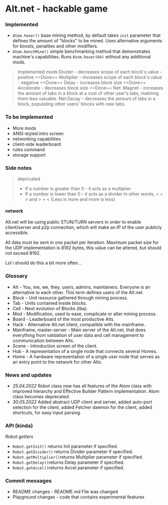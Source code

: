 # Alt.net - hackable game

### Implemented
- ``Atom.hexer()`` base mining method, by default takes ``init`` parameter that defines the amount of "blocks" to be mined. Uses alternative arguments for boosts, penalties and other modifiers.
- ``Atom.benchMine()`` simple benchmarking method that demonstrates machine's capabilities. Runs ``Atom.hexer(64)`` without any additional mods.

> Implemented mods
> Divider - decreases scope of each block's value - positive ==Done==
> Multiplier - increases scope of each block's value - negative ==Done==
> Delay - increases block size ==Done==
> Accelerate - decreases block size ==Done==
> Net: Magnet - increases the amount of tabs in a block at a cost of other user's tabs, makinng them less valuable.
> Net:Decay - decreases the amount of tabs in a block, populating other users' blocks with new tabs.

### To be implemented
- More mods
- ANSI-styled intro screen
- networking capabilities
- client-side leaderboard
- rules command
- storage support

### Side notes
>depricated
>- If a number is greater than 0 - it acts as a multiplier
>- If a number is lower than 0 - it acts as a divider
> In other words, < = > and > = < (Less is more and more is less)
#### network
Alt.net will be using public STUN/TURN servers in order to enable client/server and p2p connection, which will make an IP of the user publicly accessible.

All data must be sent in one packet per iteration. Maximum packet size for the UDP implementation is 8192 bytes, this value can be altered, but should not exceed 8192.

Lol i should do this a bit more often...

### Glossary
- Alt - You, me, we, they, users, admins, maintainers. Everyone is an alternative to each other. This term defines users of the Alt.net.
- Block - Unit resource gathered through mining process.
- Tab - Units contained inside blocks.
- Cell - Next evolution of Blocks (tba).
- Mod - Modification, used to ease, complicate or alter mining process.
- Board - Leaderboard of the most productive Alts.
- Hack - Alternative Alt.net client, compatible with the mainframe.
- Mainframe, master-server - Main server of the Alt.net, that does everything from validation of user data and cell management to communication between Alts.
- Scene - Introduction screen of the client.
- Hub - A representation of a single node that connects several Homes.
- Home - A hardware representation of a single user node that serves as an entry point to the network for other Alts.

### News and updates
- *25.04.2022* Robot class now has all features of the Atom class with improved hierarchy and Effective Builder Pattern implementation. Atom class becomes deprecated.
- *30.05.2022* Added abstract UDP client and server, added auto-port selection for the client, added Fetcher daemon for the client, added shortcuts, for easy input parsing. 

### API (kinda)
*Robot getters*
- `Robot.getInit()`  returns Init parameter if specified.
- `Robot.getDivider()` returns Divider parameter if specified.
- `Robot.getMultiplier()`returns Multiplier parameter if specified.
- `Robot.getDelay()`returns Delay parameter if specified.
- `Robot.getAccel()`returns Accel parameter if specified.

### Commit messages
- README changes - README.md File was changed
- Playground changes - code that contains experimental features
